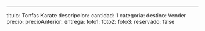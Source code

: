 ---
titulo: Tonfas Karate
descripcion:
cantidad: 1
categoria:
destino: Vender
precio:
precioAnterior:
entrega:
foto1:
foto2:
foto3:
reservado: false
